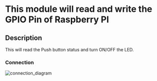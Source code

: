 # This module will read and write the GPIO Pin of Raspberry PI

## Description

This will read the Push button status and turn ON/OFF the LED.

### Connection

![connection_diagram](https://github.com/Chandanaa-Chandu/PersonalProjects/assets/114139501/57091dd2-c1d1-40cc-89c9-7a9aab9b4043)
